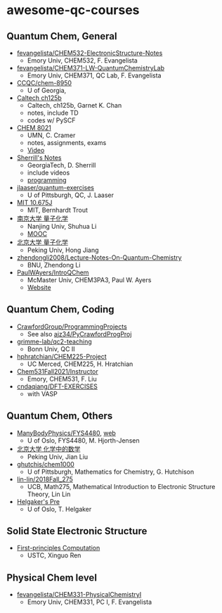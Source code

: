 # awesome-qc-courses

## Quantum Chem, General
* [fevangelista/CHEM532-ElectronicStructure-Notes](https://github.com/fevangelista/CHEM532-ElectronicStructure-Notes)
  + Emory Univ, CHEM532, F. Evangelista
* [fevangelista/CHEM371-LW-QuantumChemistryLab](https://github.com/fevangelista/CHEM371-LW-QuantumChemistryLab)
  + Emory Univ, CHEM371, QC Lab, F. Evangelista
* [CCQC/chem-8950](https://github.com/CCQC/chem-8950)
  + U of Georgia,
* [Caltech ch125b](https://sites.google.com/view/caltech-ch125b/home)
  + Caltech, ch125b, Garnet K. Chan
  + notes, include TD
  + codes w/ PySCF
* [CHEM 8021](http://pollux.chem.umn.edu/8021/)
  + UMN, C. Cramer
  + notes, assignments, exams
  + [Video](https://www.youtube.com/playlist?list=PLkNVwyLvX_TFBLHCvApmvafqqQUHb6JwF)
* [Sherrill's Notes](http://vergil.chemistry.gatech.edu/notes/index.html)
  + GeorgiaTech, D. Sherrill
  + include videos
  + [programming](http://vergil.chemistry.gatech.edu/resources/programming/index.html)
* [jlaaser/quantum-exercises](https://github.com/jlaaser/quantum-exercises)
  + U of Pittsburgh, QC, J. Laaser
* [MIT 10.675J](https://ocw.mit.edu/courses/chemical-engineering/10-675j-computational-quantum-mechanics-of-molecular-and-extended-systems-fall-2004/index.htm)
  + MIT, Bernhardt Trout
* [南京大学 量子化学](https://itcc.nju.edu.cn/shuhua/lessones_en.html) 
  + Nanjing Univ, Shuhua Li
  + [MOOC](http://www.icourse163.org/course/NJU-1462082163)
* [北京大学 量子化学](https://www.chem.pku.edu.cn/jianghgroup/teaching/QChem.html)
  + Peking Univ, Hong Jiang
* [zhendongli2008/Lecture-Notes-On-Quantum-Chemistry](https://github.com/zhendongli2008/Lecture-Notes-On-Quantum-Chemistry)
  + BNU, Zhendong Li
* [PaulWAyers/IntroQChem](https://github.com/PaulWAyers/IntroQChem)
  + McMaster Univ, CHEM3PA3, Paul W. Ayers
  + [Website](https://qchem1.qcdevs.org/)
## Quantum Chem, Coding
* [CrawfordGroup/ProgrammingProjects](https://github.com/CrawfordGroup/ProgrammingProjects)
  + See also [ajz34/PyCrawfordProgProj](https://github.com/ajz34/PyCrawfordProgProj)
* [grimme-lab/qc2-teaching](https://github.com/grimme-lab/qc2-teaching)
  + Bonn Univ, QC II
* [hphratchian/CHEM225-Project](https://github.com/hphratchian/CHEM225-Project)
  + UC Merced, CHEM225, H. Hratchian
* [Chem531Fall2021/Instructor](https://github.com/Chem531Fall2021/Instructor)
  + Emory, CHEM531, F. Liu
* [cndaqiang/DFT-EXERCISES](https://github.com/cndaqiang/DFT-EXERCISES)
  + with VASP
## Quantum Chem, Others
* [ManyBodyPhysics/FYS4480](https://github.com/ManyBodyPhysics/FYS4480), [web](https://manybodyphysics.github.io/FYS4480/doc/web/course.html)
  + U of Oslo, FYS4480, M. Hjorth-Jensen
* [北京大学 化学中的数学](http://jianliugroup.pku.edu.cn/teaching.html)
  + Peking Univ, Jian Liu
* [ghutchis/chem1000](https://github.com/ghutchis/chem1000)
  + U of Pittsburgh, Mathematics for Chemistry, G. Hutchison
* [lin-lin/2018Fall_275](https://github.com/lin-lin/2018Fall_275)
  + UCB, Math275, Mathematical Introduction to Electronic Structure Theory, Lin Lin
* [Helgaker's Pre](https://trygvehelgaker.no/Presentations.html)
  + U of Oslo, T. Helgaker
 
## Solid State Electronic Structure
* [First-principles Computation](http://lqcc.ustc.edu.cn/renxg/plus/list.php?tid=7)
  + USTC, Xinguo Ren

## Physical Chem level
* [fevangelista/CHEM331-PhysicalChemistryI](https://github.com/fevangelista/CHEM331-PhysicalChemistryI)
  + Emory Univ, CHEM331, PC I, F. Evangelista
